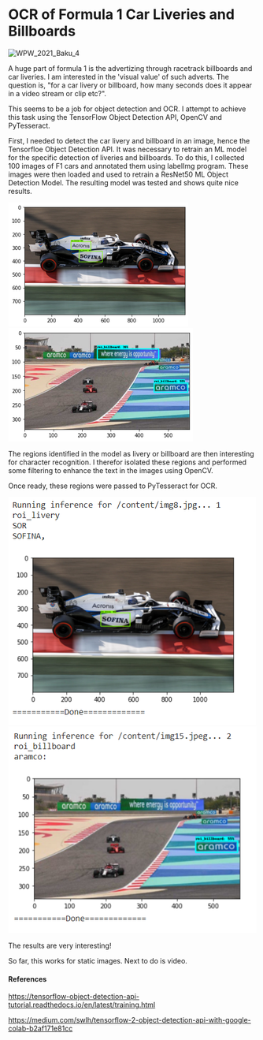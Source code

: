 # OCR of Formula 1 Car Liveries and Billboards
![WPW_2021_Baku_4](https://user-images.githubusercontent.com/12131938/132286142-2b213162-d116-4faa-b434-93ddd3eb9122.png)

A huge part of formula 1 is the advertizing through racetrack billboards and car liveries. I am interested in the 'visual value' of such adverts. The question is, "for a car livery or billboard, how many seconds does it appear in a video stream or clip etc?".

This seems to be a job for object detection and OCR. I attempt to achieve this task using the TensorFlow Object Detection API, OpenCV and PyTesseract.

First, I needed to detect the car livery and billboard in an image, hence the Tensorfloe Object Detection API. It was necessary to retrain an ML model for the specific detection of liveries and billboards. To do this, I collected 100 images of F1 cars and annotated them using labelImg program. These images were then loaded and used to retrain a ResNet50 ML Object Detection Model. The resulting model was tested and shows quite nice results.

![Inferences](williamsInference.png) ![Inferences2](aramcoInference.png)


The regions identified in the model as livery or billboard are then interesting for character recognition. I therefor isolated these regions and performed some filtering to enhance the text in the images using OpenCV.

Once ready, these regions were passed to PyTesseract for OCR. 

![OCR1](williamsOCR.png) ![OCR2](aramcoOCR.png)

The results are very interesting!

So far, this works for static images. Next to do is video.


#### References
https://tensorflow-object-detection-api-tutorial.readthedocs.io/en/latest/training.html

https://medium.com/swlh/tensorflow-2-object-detection-api-with-google-colab-b2af171e81cc
